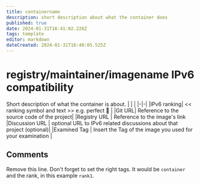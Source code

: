 ```yaml
---
title: containername
description: short description about what the container does
published: true
date: 2024-01-31T16:41:02.226Z
tags: template
editor: markdown
dateCreated: 2024-01-31T16:40:05.525Z
---
```


# registry/maintainer/imagename IPv6 compatibility

Short description of what the container is about.
| | |
|-|-|
|IPv6 ranking| << ranking symbol and text >> e.g. perfect :1st_place_medal: |
|Git URL| Reference to the source code of the project|
|Registry URL | Reference to the image's link
|Discussion URL | optional URL to IPv6 related discussions about that project (optional)|
|Examined Tag | Insert the Tag of the image you used for your examination |

## Comments

Remove this line. Don't forget to set the right tags. It would be `container` and the rank, in this example `rank1`.